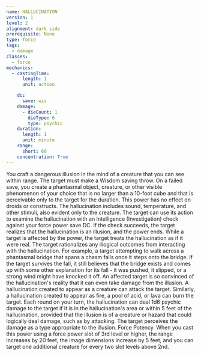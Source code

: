 ```yaml
---
name: HALLUCINATION
version: 1
level: 2
alignment: dark side
prerequisite: None
type: force
tags:
  - damage
classes:
  - force
mechanics:
  - castingTime:
      length: 1
      unit: action

    dc:
      save: wis
    damage:
      - dieCount: 1
        dieType: 6
        type: psychic
    duration:
      length: 1
      unit: minute
    range:
      short: 60
    concentration: True
---
```

You craft a dangerous illusion in the mind of a
creature that you can see within range. The target
must make a Wisdom saving throw. On a failed save,
you create a phantasmal object, creature, or other
visible phenomenon of your choice that is no larger
than a 10-foot cube and that is perceivable only to the
target for the duration. This power has no effect on
droids or constructs.
The hallucination includes sound, temperature, and
other stimuli, also evident only to the creature.
The target can use its action to examine the
hallucination with an Intelligence (Investigation) check
against your force power save DC. If the check
succeeds, the target realizes that the hallucination is an
illusion, and the power ends.
While a target is affected by the power, the target
treats the hallucination as if it were real. The target
rationalizes any illogical outcomes from interacting
with the hallucination. For example, a target
attempting to walk across a phantasmal bridge that
spans a chasm falls once it steps onto the bridge. If the
target survives the fall, it still believes that the bridge
exists and comes up with some other explanation for
its fall - it was pushed, it slipped, or a strong wind
might have knocked it off.
An affected target is so convinced of the
hallucination's reality that it can even take damage
from the illusion. A hallucination created to appear as a
creature can attack the target. Similarly, a hallucination
created to appear as fire, a pool of acid, or lava can
burn the target. Each round on your turn, the
hallucination can deal 1d6 psychic damage to the
target if it is in the hallucination's area or within 5 feet
of the hallucination, provided that the illusion is of a
creature or hazard that could logically deal damage,
such as by attacking. The target perceives the damage
as a type appropriate to the illusion.
Force Potency. When you cast this power using a
force power slot of 3rd level or higher, the range
increases by 20 feet, the image dimensions increase by
5 feet, and you can target one additional creature for
every two slot levels above 2nd.

    